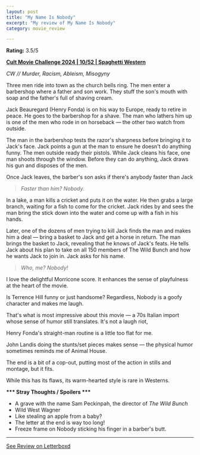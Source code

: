 ```yaml
---
layout: post
title: "My Name Is Nobody"
excerpt: "My review of My Name Is Nobody"
category: movie_review

---
```


**Rating:** 3.5/5

<b><a href="https://boxd.it/rIGbC/detail" rel="nofollow">Cult Movie Challenge 2024 | 10/52 | Spaghetti Western</a></b>

<i>CW // Murder, Racism, Ableism, Misogyny </i>

Three men ride into town as the church bells ring. The men enter a barbershop where a father and son work. They stuff the son's mouth with soap and the father's full of shaving cream.

Jack Beauregard (Henry Fonda) is on his way to Europe, ready to retire in peace. He goes to the barbershop for a shave. The man who lathers him up is one of the men who rode in on horseback — the other two watch from outside.

The man in the barbershop tests the razor's sharpness before bringing it to Jack's face. Jack points a gun at the man to ensure he doesn't do anything funny. The men outside ready their pistols. While Jack cleans his face, one man shoots through the window. Before they can do anything, Jack draws his gun and disposes of the men.

Once Jack leaves, the barber's son asks if there's anybody faster than Jack

<blockquote><i>Faster than him? Nobody.</i></blockquote>In a lake, a man kills a cricket and puts it on the water. He then grabs a large branch, waiting for a fish to come for the cricket. Jack rides by and sees the man bring the stick down into the water and come up with a fish in his hands.

Later, one of the dozens of men trying to kill Jack finds the man and makes him a deal — bring a basket to Jack and get a horse in return. The man brings the basket to Jack, revealing that he knows of Jack's feats. He tells Jack about his plan to take on all 150 members of The Wild Bunch and how he wants Jack to join in. Jack asks for his name.

<blockquote><i>Who, me? Nobody!</i></blockquote>I love the delightful Morricone score. It enhances the sense of playfulness at the heart of the movie. 

Is Terrence Hill funny or just handsome? Regardless, Nobody is a goofy character and makes me laugh.

That's what is most impressive about this movie — a 70s Italian import whose sense of humor still translates. It's not a laugh riot, 

Henry Fonda's straight-man routine is a little too flat for me.

John Landis doing the stunts/set pieces makes sense — the physical humor sometimes reminds me of Animal House.

The end is a bit of a cop-out, putting most of the action in stills and montage, but it fits.

While this has its flaws, its warm-hearted style is rare in Westerns.


<b>*** Stray Thoughts / Spoilers ***</b>
* A grave with the name Sam Peckinpah, the director of <i>The Wild Bunch</i>
* Wild West Wagner
* Like stealing an apple from a baby?
* The letter at the end is way too long!
* Freeze frame on Nobody sticking his finger in a barber's butt.

<hr>

[See Review on Letterboxd](https://boxd.it/5YNj8L)
